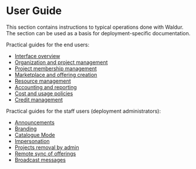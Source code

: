 # User Guide

This section contains instructions to typical operations done with Waldur. The section can be used as a basis
for deployment-specific documentation.

Practical guides for the end users:

* [Interface overview](interface.md)
* [Organization and project management](organization_and_project_management.md)
* [Project membership management](project_membership_management.md)
* [Marketplace and offering creation](adding-an-offering.md)
* [Resource management](resource_management.md)
* [Accounting and reporting](usage_reports.md)
* [Cost and usage policies](cost-and-usage-policies.md)
* [Credit management](credit-management.md)

Practical guides for the staff users (deployment administrators):

* [Announcements](announcements.md)
* [Branding](branding.md)
* [Catalogue Mode](catalogue_mode.md)
* [Impersonation](impersonation.md)
* [Projects removal by admin](projects-removal-admin.md)
* [Remote sync of offerings](remote-sync.md)
* [Broadcast messages](broadcasting.md)